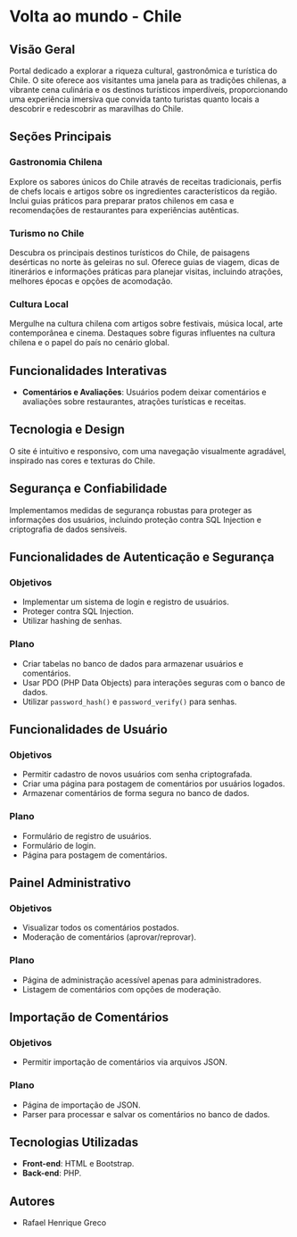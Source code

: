 # Volta ao mundo - Chile

## Visão Geral
Portal dedicado a explorar a riqueza cultural, gastronômica e turística do Chile. O site oferece aos visitantes uma janela para as tradições chilenas, a vibrante cena culinária e os destinos turísticos imperdíveis, proporcionando uma experiência imersiva que convida tanto turistas quanto locais a descobrir e redescobrir as maravilhas do Chile.

## Seções Principais

### Gastronomia Chilena
Explore os sabores únicos do Chile através de receitas tradicionais, perfis de chefs locais e artigos sobre os ingredientes característicos da região. Inclui guias práticos para preparar pratos chilenos em casa e recomendações de restaurantes para experiências autênticas.

### Turismo no Chile
Descubra os principais destinos turísticos do Chile, de paisagens desérticas no norte às geleiras no sul. Oferece guias de viagem, dicas de itinerários e informações práticas para planejar visitas, incluindo atrações, melhores épocas e opções de acomodação.

### Cultura Local
Mergulhe na cultura chilena com artigos sobre festivais, música local, arte contemporânea e cinema. Destaques sobre figuras influentes na cultura chilena e o papel do país no cenário global.

## Funcionalidades Interativas

- **Comentários e Avaliações**: Usuários podem deixar comentários e avaliações sobre restaurantes, atrações turísticas e receitas.

## Tecnologia e Design
O site é intuitivo e responsivo, com uma navegação visualmente agradável, inspirado nas cores e texturas do Chile.

## Segurança e Confiabilidade
Implementamos medidas de segurança robustas para proteger as informações dos usuários, incluindo proteção contra SQL Injection e criptografia de dados sensíveis.

## Funcionalidades de Autenticação e Segurança

### Objetivos
- Implementar um sistema de login e registro de usuários.
- Proteger contra SQL Injection.
- Utilizar hashing de senhas.

### Plano
- Criar tabelas no banco de dados para armazenar usuários e comentários.
- Usar PDO (PHP Data Objects) para interações seguras com o banco de dados.
- Utilizar `password_hash()` e `password_verify()` para senhas.

## Funcionalidades de Usuário

### Objetivos
- Permitir cadastro de novos usuários com senha criptografada.
- Criar uma página para postagem de comentários por usuários logados.
- Armazenar comentários de forma segura no banco de dados.

### Plano
- Formulário de registro de usuários.
- Formulário de login.
- Página para postagem de comentários.

## Painel Administrativo

### Objetivos
- Visualizar todos os comentários postados.
- Moderação de comentários (aprovar/reprovar).

### Plano
- Página de administração acessível apenas para administradores.
- Listagem de comentários com opções de moderação.

## Importação de Comentários

### Objetivos
- Permitir importação de comentários via arquivos JSON.

### Plano
- Página de importação de JSON.
- Parser para processar e salvar os comentários no banco de dados.

## Tecnologias Utilizadas
- **Front-end**: HTML e Bootstrap.
- **Back-end**: PHP.

## Autores
- Rafael Henrique Greco


